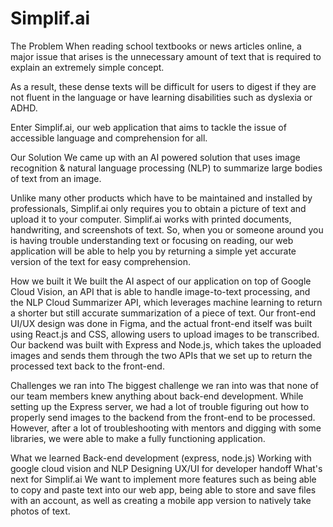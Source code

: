 # Simplif.ai
The Problem
When reading school textbooks or news articles online, a major issue that arises is the unnecessary amount of text that is required to explain an extremely simple concept.

As a result, these dense texts will be difficult for users to digest if they are not fluent in the language or have learning disabilities such as dyslexia or ADHD.

Enter Simplif.ai, our web application that aims to tackle the issue of accessible language and comprehension for all.

Our Solution
We came up with an AI powered solution that uses image recognition & natural language processing (NLP) to summarize large bodies of text from an image.

Unlike many other products which have to be maintained and installed by professionals, Simplif.ai only requires you to obtain a picture of text and upload it to your computer. Simplif.ai works with printed documents, handwriting, and screenshots of text. So, when you or someone around you is having trouble understanding text or focusing on reading, our web application will be able to help you by returning a simple yet accurate version of the text for easy comprehension.

How we built it
We built the AI aspect of our application on top of Google Cloud Vision, an API that is able to handle image-to-text processing, and the NLP Cloud Summarizer API, which leverages machine learning to return a shorter but still accurate summarization of a piece of text. Our front-end UI/UX design was done in Figma, and the actual front-end itself was built using React.js and CSS, allowing users to upload images to be transcribed. Our backend was built with Express and Node.js, which takes the uploaded images and sends them through the two APIs that we set up to return the processed text back to the front-end.

Challenges we ran into
The biggest challenge we ran into was that none of our team members knew anything about back-end development. While setting up the Express server, we had a lot of trouble figuring out how to properly send images to the backend from the front-end to be processed. However, after a lot of troubleshooting with mentors and digging with some libraries, we were able to make a fully functioning application.

What we learned
Back-end development (express, node.js)
Working with google cloud vision and NLP
Designing UX/UI for developer handoff
What's next for Simplif.ai
We want to implement more features such as being able to copy and paste text into our web app, being able to store and save files with an account, as well as creating a mobile app version to natively take photos of text.
